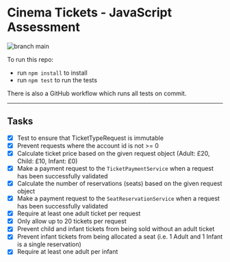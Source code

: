 # Cinema Tickets - JavaScript Assessment
![branch main](https://github.com/jeremyjcpaul/cinema-tickets/actions/workflows/node.js.yml/badge.svg?branch=main)

To run this repo:

- run `npm install` to install
- run `npm test` to run the tests

There is also a GitHub workflow which runs all tests on commit.

---

## Tasks

- [x] Test to ensure that TicketTypeRequest is immutable
- [x] Prevent requests where the account id is not >= 0
- [x] Calculate ticket price based on the given request object (Adult: £20, Child: £10, Infant: £0)
- [x] Make a payment request to the `TicketPaymentService` when a request has been successfully validated
- [x] Calculate the number of reservations (seats) based on the given request object
- [x] Make a payment request to the `SeatReservationService` when a request has been successfully validated
- [x] Require at least one adult ticket per request
- [x] Only allow up to 20 tickets per request
- [x] Prevent child and infant tickets from being sold without an adult ticket
- [x] Prevent infant tickets from being allocated a seat (i.e. 1 Adult and 1 Infant is a single reservation)
- [x] Require at least one adult per infant
